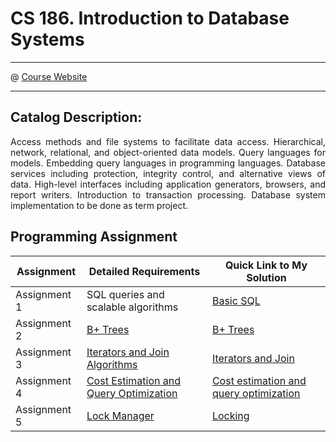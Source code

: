 
# CS 186. Introduction to Database Systems
* * *
 
@ [Course Website](https://www2.eecs.berkeley.edu/Courses/CS186/)  

* * *

## Catalog Description:

<p align="justify">
Access methods and file systems to facilitate data access. Hierarchical, network, relational, and object-oriented data models. Query languages for models. Embedding query languages in programming languages. Database services including protection, integrity control, and alternative views of data. High-level interfaces including application generators, browsers, and report writers. Introduction to transaction processing. Database system implementation to be done as term project.
</p>

## Programming Assignment

Assignment | Detailed Requirements | Quick Link to My Solution
--------------- | --------------- | ---------------
Assignment 1 | SQL queries and scalable algorithms | [Basic SQL](https://github.com/AlexYoungZ/Berkeley-cs186-database_systems/tree/master/hw1)
Assignment 2 | [B+ Trees](https://github.com/AlexYoungZ/Berkeley-cs186-database_systems/blob/master/hw2/README.md) | [B+ Trees](https://github.com/AlexYoungZ/Berkeley-cs186-database_systems/tree/master/hw2)
Assignment 3 |[Iterators and Join Algorithms](https://github.com/AlexYoungZ/Berkeley-cs186-database_systems/blob/master/hw3/README.md) | [Iterators and Join](https://github.com/AlexYoungZ/Berkeley-cs186-database_systems/tree/master/hw3)
Assignment 4 | [Cost Estimation and Query Optimization](https://github.com/AlexYoungZ/Berkeley-cs186-database_systems/blob/master/hw4/README.md) | [Cost estimation and query optimization](https://github.com/AlexYoungZ/Berkeley-cs186-database_systems/tree/master/hw4)
Assignment 5 | [Lock Manager](https://github.com/AlexYoungZ/Berkeley-cs186-database_systems/blob/master/hw5/README.md) | [Locking](https://github.com/AlexYoungZ/Berkeley-cs186-database_systems/tree/master/hw5)
